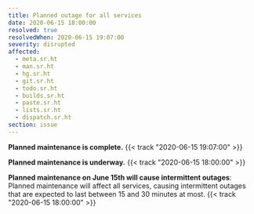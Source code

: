 ```yaml
---
title: Planned outage for all services
date: 2020-06-15 18:00:00
resolved: true
resolvedWhen: 2020-06-15 19:07:00
severity: disrupted
affected:
  - meta.sr.ht
  - man.sr.ht
  - hg.sr.ht
  - git.sr.ht
  - todo.sr.ht
  - builds.sr.ht
  - paste.sr.ht
  - lists.sr.ht
  - dispatch.sr.ht
section: issue
---
```


**Planned maintenance is complete.**
{{< track "2020-06-15 19:07:00" >}}

**Planned maintenance is underway.**
{{< track "2020-06-15 18:00:00" >}}

**Planned maintenance on June 15th will cause intermittent outages**:
Planned maintenance will affect all services, causing intermittent outages that
are expected to last between 15 and 30 minutes at most.
{{< track "2020-06-15 18:00:00" >}}

